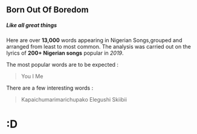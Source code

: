 ## Born Out Of Boredom
##### Like all great things

Here are over **13,000** words appearing in Nigerian Songs,grouped and arranged from least to most common.
The analysis was carried out on the lyrics of **200+ Nigerian songs** popular in _2019_.

The most popular words are to be expected :


> You
> I
> Me

There are a few interesting words :
> Kapaichumarimarichupako
> Elegushi
> Skiibii

# :D
